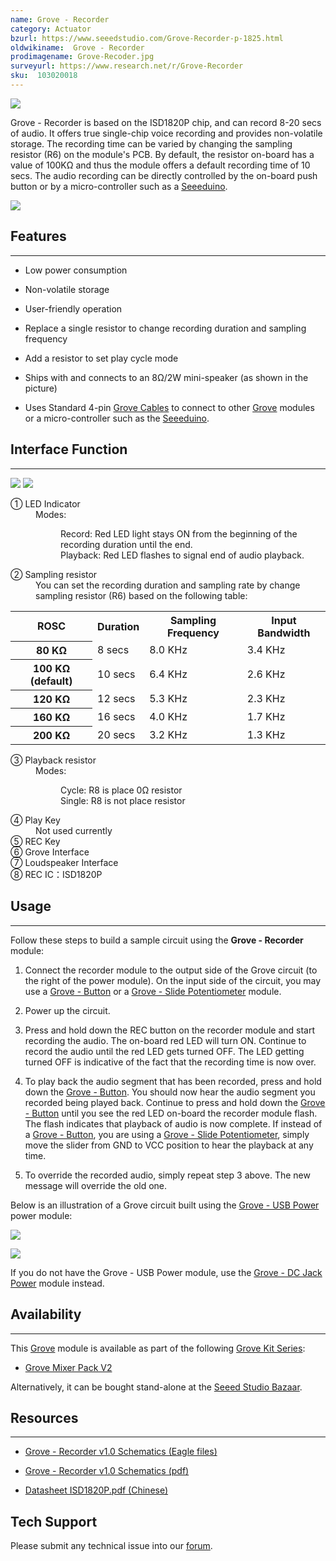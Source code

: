 ```yaml
---
name: Grove - Recorder
category: Actuator
bzurl: https://www.seeedstudio.com/Grove-Recorder-p-1825.html
oldwikiname:  Grove - Recorder
prodimagename: Grove-Recoder.jpg
surveyurl: https://www.research.net/r/Grove-Recorder
sku:  103020018
---
```


![](https://github.com/SeeedDocument/Grove_Recorder/raw/master/img/Grove-Recoder.jpg)

Grove - Recorder is based on the ISD1820P chip, and can record 8-20 secs of audio. It offers true single-chip voice recording and provides non-volatile storage. The recording time can be varied by changing the sampling resistor (R6) on the module's PCB. By default, the resistor on-board has a value of 100KΩ and thus the module offers a default recording time of 10 secs. The audio recording can be directly controlled by the on-board push button or by a micro-controller such as a [Seeeduino](/Seeeduino "Seeeduino").

[![](https://github.com/SeeedDocument/Seeed-WiKi/raw/master/docs/images/300px-Get_One_Now_Banner-ragular.png)](https://www.seeedstudio.com/Grove-Recorder-p-1825.html)

##  Features
---
*   Low power consumption

*   Non-volatile storage

*   User-friendly operation

*   Replace a single resistor to change recording duration and sampling frequency

*   Add a resistor to set play cycle mode

*   Ships with and connects to an 8Ω/2W mini-speaker (as shown in the picture)
*   Uses Standard 4-pin [Grove Cables](/Grove_System/#grove-cables "GROVE System") to connect to other [Grove](/Grove "Grove") modules or a micro-controller such as the [Seeeduino](/Seeeduino "Seeeduino").

##  Interface Function
---
![](https://github.com/SeeedDocument/Grove_Recorder/raw/master/img/Recorder_Bottom1.jpg)
![](https://github.com/SeeedDocument/Grove_Recorder/raw/master/img/Recorder_Top1.jpg)

<dl><dt>① LED Indicator
</dt><dd>Modes:
<dl><dd>Record: Red LED light stays ON from the beginning of the recording duration until the end.
</dd><dd>Playback: Red LED flashes to signal end of audio playback.
</dd></dl>
</dd></dl>
<dl><dt>② Sampling resistor
</dt><dd>You can set the recording duration and sampling rate by change sampling resistor (R6) based on the following table:
</dd></dl>
<table  cellspacing="0" width="50%">
<tr>
<th scope="col"> ROSC
</th>
<th scope="col"> Duration
</th>
<th scope="col"> Sampling Frequency
</th>
<th scope="col"> Input Bandwidth
</th></tr>
<tr>
<th scope="row"> 80 KΩ
</th>
<td> 8 secs
</td>
<td> 8.0 KHz
</td>
<td> 3.4 KHz
</td></tr>
<tr>
<th scope="row"> 100 KΩ (default)
</th>
<td> 10 secs
</td>
<td> 6.4 KHz
</td>
<td> 2.6 KHz
</td></tr>
<tr>
<th scope="row"> 120 KΩ
</th>
<td> 12 secs
</td>
<td> 5.3 KHz
</td>
<td> 2.3 KHz
</td></tr>
<tr>
<th scope="row"> 160 KΩ
</th>
<td> 16 secs
</td>
<td> 4.0 KHz
</td>
<td> 1.7 KHz
</td></tr>
<tr>
<th scope="row"> 200 KΩ
</th>
<td> 20 secs
</td>
<td> 3.2 KHz
</td>
<td> 1.3 KHz
</td></tr>
</table>
<dl><dt>③ Playback resistor
</dt><dd>Modes:
<dl><dd>Cycle: R8 is place 0Ω resistor
</dd><dd>Single: R8 is not  place resistor
</dd></dl>
</dd></dl>
<dl><dt>④ Play Key
</dt><dd>Not used currently
</dd><dt>⑤ REC Key
</dt><dt>⑥ Grove Interface
</dt><dt>⑦ Loudspeaker Interface
</dt><dt>⑧ REC IC：ISD1820P
</dt></dl>

##  Usage
---
Follow these steps to build a sample circuit using the **Grove - Recorder** module:

1.  Connect the recorder module to the output side of the Grove circuit (to the right of the power module). On the input side of the circuit, you may use a [Grove - Button](/Grove-Button "Grove - Button") or a [Grove - Slide Potentiometer](/Grove-Slide_Potentiometer "Grove - Slide Potentiometer") module.
2.  Power up the circuit.

3.  Press and hold down the REC button on the recorder module and start recording the audio. The on-board red LED will turn ON. Continue to record the audio until the red LED gets turned OFF. The LED getting turned OFF is indicative of the fact that the recording time is now over.

4.  To play back the audio segment that has been recorded, press and hold down the [Grove - Button](/Grove-Button "Grove - Button"). You should now hear the audio segment you recorded being played back. Continue to press and hold down the [Grove - Button](/Grove-Button "Grove - Button") until you see the red LED on-board the recorder module flash. The flash indicates that playback of audio is now complete. If instead of a [Grove - Button](/Grove-Button "Grove - Button"), you are using a [Grove - Slide Potentiometer](/Grove-Slide_Potentiometer "Grove - Slide Potentiometer"), simply move the slider from GND to VCC position to hear the playback at any time.

5.  To override the recorded audio, simply repeat step 3 above. The new message will override the old one.

Below is an illustration of a Grove circuit built using the [Grove - USB Power](/Grove-Mixer_Pack_V2 "Grove - Mixer Pack") power module:

![](https://github.com/SeeedDocument/Grove_Recorder/raw/master/img/REC_Grove-Recoder.JPG)

![](https://github.com/SeeedDocument/Grove_Recorder/raw/master/img/Play_Grove-Recoder.JPG)

If you do not have the Grove - USB Power module, use the [Grove - DC Jack Power](/Grove-DC_Jack_Power "Grove - DC Jack Power") module instead.

##  Availability
---
This [Grove](/Grove "Grove") module is available as part of the following [Grove Kit Series](/Grove_System/#grove-starter-kit "GROVE System"):

*   [Grove Mixer Pack V2](/Grove-Mixer_Pack_V2 "GROVE MIXER PACK V2")

Alternatively, it can be bought stand-alone at the [Seeed Studio Bazaar](http://www.seeedstudio.com/depot/Grove-Recorder-p-1825.html).

##  Resources
---
*   [Grove - Recorder v1.0 Schematics (Eagle files)](https://github.com/SeeedDocument/Grove_Recorder/raw/master/res/Grove-Recorder_v1.0.zip)

*   [Grove - Recorder v1.0 Schematics (pdf)](https://github.com/SeeedDocument/Grove_Recorder/raw/master/res/Grove-Recorder_v1.0.pdf)

*   [Datasheet ISD1820P.pdf (Chinese)](https://github.com/SeeedDocument/Grove_Recorder/raw/master/res/ISD1820P.pdf)

## Tech Support
Please submit any technical issue into our [forum](http://forum.seeedstudio.com/). 
